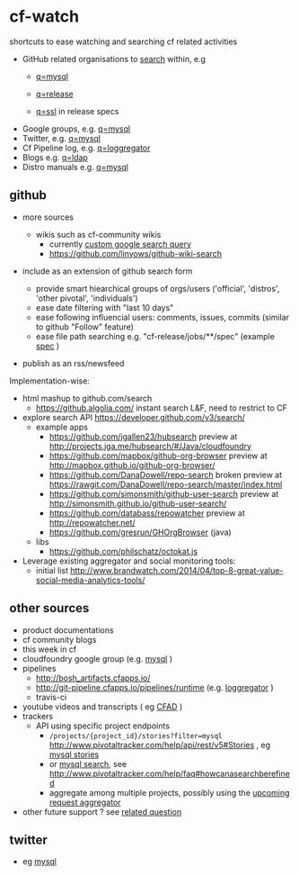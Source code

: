 # cf-watch
shortcuts to ease watching and searching cf related activities 

* GitHub related organisations to [search](https://github.com/search/advanced?q=mysql+user%3Acloudfoundry+user%3Acloudfoundry-incubator+user%3Acloudfoundry-community+user%3Acloudfoundry-samples+user%3Apivotal-cf+user%3Acf-platform-eng+user%3APivotal-Field-Engineering+user%3Apivotalservices+user%3Apivotal-cf-workshop+user%3Apivotal-cf-experimental+user%3Acf-services+user%3Apcf-guides+user%3Apivotalsoftware+user%3Apivotal-cf-workshop+user%3APivotal-CF-Support+user%3Acfmobile+user%3Apivotal-lattice+user%3APivotal-Solutions+user%3Astarkandwayne+user%3AAltoros+user%3AActiveState+user%3ACloudCredo+user%3AIBM-Bluemix+user%3Aippontech+user%3Alogsearch+user%3Aspring+user%3Aspring-projects+user%3Aspring-guides+user%3Aspgreenberg+user%3Amstine+user%3Ajoshlong+user%3Amheath+user%3Ayoungm&ref=searchresults&type=Repositories&utf8=%E2%9C%93) within, e.g
   * [q=mysql](https://github.com/search?utf8=%E2%9C%93&q=mysql+user%3Acloudfoundry+user%3Acloudfoundry-incubator+user%3Acloudfoundry-community+user%3Acloudfoundry-samples+user%3Apivotal-cf+user%3Acf-platform-eng+user%3APivotal-Field-Engineering+user%3Apivotalservices+user%3Apivotal-cf-workshop+user%3Apivotal-cf-experimental+user%3Acf-services+user%3Apcf-guides+user%3Apivotalsoftware+user%3Apivotal-cf-workshop+user%3APivotal-CF-Support+user%3Acfmobile+user%3Apivotal-lattice+user%3APivotal-Solutions+user%3Astarkandwayne+user%3AAltoros+user%3AActiveState+user%3ACloudCredo+user%3AIBM-Bluemix+user%3Aippontech+user%3Alogsearch+user%3Aspring+user%3Aspring-projects+user%3Aspring-guides+user%3Aspgreenberg+user%3Amstine+user%3Ajoshlong+user%3Amheath+user%3Ayoungm&type=Repositories&ref=advsearch&l=)
   * [q=release](https://github.com/search?o=desc&q=release+user%3Acloudfoundry+user%3Acloudfoundry-incubator+user%3Acloudfoundry-community+user%3Acloudfoundry-samples+user%3Apivotal-cf+user%3Acf-platform-eng+user%3APivotal-Field-Engineering+user%3Apivotalservices+user%3Apivotal-cf-workshop+user%3Apivotal-cf-experimental+user%3Acf-services+user%3Apcf-guides+user%3Apivotalsoftware+user%3Apivotal-cf-workshop+user%3APivotal-CF-Support+user%3Acfmobile+user%3Apivotal-lattice+user%3APivotal-Solutions+user%3Astarkandwayne+user%3AAltoros+user%3AActiveState+user%3ACloudCredo+user%3AIBM-Bluemix+user%3Aippontech+user%3Alogsearch+user%3Aspring+user%3Aspring-projects+user%3Aspring-guides+user%3Aspgreenberg+user%3Amstine+user%3Ajoshlong+user%3Amheath+user%3Ayoungm&ref=searchresults&s=updated&type=Repositories&utf8=%E2%9C%93)

   * [q=ssl](https://github.com/search?utf8=%E2%9C%93&q=ssl+description+path%3Ajobs%2F+user%3Acloudfoundry+user%3Acloudfoundry-incubator+user%3Acloudfoundry-community+user%3Acloudfoundry-samples+user%3Apivotal-cf+user%3Acf-platform-eng+user%3APivotal-Field-Engineering+user%3Apivotalservices+user%3Apivotal-cf-workshop+user%3Apivotal-cf-experimental+user%3Acf-services+user%3Apcf-guides+user%3Apivotalsoftware+user%3Apivotal-cf-workshop+user%3APivotal-CF-Support+user%3Acfmobile+user%3Apivotal-lattice+user%3APivotal-Solutions+user%3Astarkandwayne+user%3AAltoros+user%3AActiveState+user%3ACloudCredo+user%3AIBM-Bluemix+user%3Aippontech+user%3Alogsearch+user%3Aspring+user%3Aspring-projects+user%3Aspring-guides+user%3Aspgreenberg+user%3Amstine+user%3Ajoshlong+user%3Amheath+user%3Ayoungm&type=Code&ref=searchresults) in release specs
* Google groups, e.g. [q=mysql](https://groups.google.com/a/cloudfoundry.org/forum/?fromgroups=#!topicsearch/mysql)
* Twitter, e.g. [q=mysql](https://twitter.com/search?q=mysql%20cloudfoundry&src=typd)
* Cf Pipeline log, e.g. [q=loggregator](https://www.google.fr/search?q=site:git-pipeline.cfapps.io+routing-api&ie=utf-8&oe=utf-8&gws_rd=cr&ei=QFcJVdXVA8u07gb__4DwBA#q=site:git-pipeline.cfapps.io+loggregator)
* Blogs e.g. [q=ldap](https://www.google.fr/search?q=ldap+site:blog.pivotal.io+OR+site:http://www.thisweekincf.com)   
* Distro manuals e.g. [q=mysql](https://www.google.fr/search?q=mysql+site:docs.pivotal.io+OR+inurl:www.ng.bluemix.net/docs+OR+site:docs.stackato.com)


## github

* more sources
  * wikis such as cf-community wikis
    * currently [custom google search query](https://github.com/cloudfoundry-community/cf-docs-contrib/wiki/Search)
    * https://github.com/linyows/github-wiki-search
    

* include as an extension of github search form
   * provide smart hiearchical groups of orgs/users ('official', 'distros', 'other pivotal', 'individuals')
   * ease date filtering with "last 10 days" 
   * ease following influencial users: comments, issues, commits (similar to github "Follow" feature)
   * ease file path searching e.g. "cf-release/jobs/**/spec" (example [spec](https://github.com/cloudfoundry/cf-release/blob/962d606ab8260f25af2c7ef335bd74b9e18a7169/jobs/login/spec#L28) )
* publish as an rss/newsfeed

Implementation-wise:
* html mashup to github.com/search
   * https://github.algolia.com/ instant search L&F, need to restrict to CF
* explore search API https://developer.github.com/v3/search/
   * example apps
     * https://github.com/jgallen23/hubsearch preview at http://projects.jga.me/hubsearch/#/Java/cloudfoundry
     * https://github.com/mapbox/github-org-browser preview at http://mapbox.github.io/github-org-browser/
     * https://github.com/DanaDowell/repo-search broken preview at https://rawgit.com/DanaDowell/repo-search/master/index.html
     * https://github.com/simonsmith/github-user-search preview at http://simonsmith.github.io/github-user-search/
     * https://github.com/databass/repowatcher preview at http://repowatcher.net/
     * https://github.com/gresrun/GHOrgBrowser (java)
   * libs
     * https://github.com/philschatz/octokat.js
* Leverage existing aggregator and social monitoring tools:
  *  initial list http://www.brandwatch.com/2014/04/top-8-great-value-social-media-analytics-tools/

## other sources

* product documentations
* cf community blogs
* this week in cf
* cloudfoundry google group (e.g. [mysql](https://groups.google.com/a/cloudfoundry.org/forum/?fromgroups=#!topicsearch/mysql) )
* pipelines
   * http://bosh_artifacts.cfapps.io/
   * http://git-pipeline.cfapps.io/pipelines/runtime (e.g. [loggregator](https://www.google.fr/search?q=site:git-pipeline.cfapps.io+routing-api&ie=utf-8&oe=utf-8&gws_rd=cr&ei=QFcJVdXVA8u07gb__4DwBA#q=site:git-pipeline.cfapps.io+loggregator) )
   * travis-ci
* youtube videos and transcripts ( eg [CFAD](https://www.youtube.com/api/timedtext?sparams=asr_langs%2Ccaps%2Cv%2Cexpire&expire=1426700408&caps=asr&hl=en-US&key=yttt1&signature=911C9CE963387B5FE74370C642A622094976AB2F.4D672E50A26B8815277CDE78B023039E3B150BFD&v=UQFU3tpWwiI&asr_langs=ru%2Ces%2Cnl%2Cpt%2Cko%2Cde%2Cit%2Cja%2Cen%2Cfr&type=track&lang=en&name&kind=asr&fmt=1) )
* trackers
  * API using specific project endpoints
     * ```/projects/{project_id}/stories?filter=mysql``` http://www.pivotaltracker.com/help/api/rest/v5#Stories , eg [mysql stories](https://www.pivotaltracker.com/services/v5/projects/969486/stories?filter=mysql) 
     * or [mysql search](https://www.pivotaltracker.com/services/v5/projects/969486/search?query=mysql), see  http://www.pivotaltracker.com/help/faq#howcanasearchberefined
     * aggregate among multiple projects, possibly using the [upcoming request aggregator](http://www.pivotaltracker.com/help/api/rest/v5#Request_Aggregator)
 * other future support ? see [related question](http://community.pivotaltracker.com/pivotal/topics/how-can-i-search-among-multiple-public-projects?rfm=1)
  

## twitter

 * eg [mysql](https://twitter.com/search?q=mysql%20cloudfoundry&src=typd)
